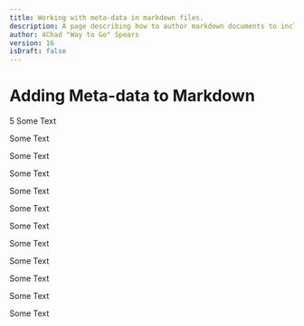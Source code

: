```yaml
---
title: Working with meta-data in markdown files.
description: A page describing how to author markdown documents to include meta data....
author: 4Chad "Way to Go" Spears
version: 16
isDraft: false
---
```


# Adding Meta-data to Markdown
5
Some Text

Some Text

Some Text

Some Text

Some Text

Some Text

Some Text

Some Text

Some Text

Some Text

Some Text

Some Text
